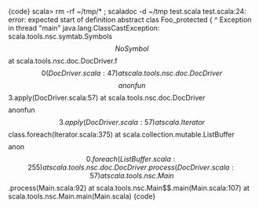 {code}
scala> rm -rf ~/tmp/* ; scaladoc -d ~/tmp test.scala
test.scala:24: error: expected start of definition
abstract clas Foo_protected {
         ^
Exception in thread "main" java.lang.ClassCastException: scala.tools.nsc.symtab.Symbols$$NoSymbol$$
        at scala.tools.nsc.doc.DocDriver.f$$0(DocDriver.scala:47)
        at scala.tools.nsc.doc.DocDriver$$$$anonfun$$3.apply(DocDriver.scala:57)
        at scala.tools.nsc.doc.DocDriver$$$$anonfun$$3.apply(DocDriver.scala:57)
        at scala.Iterator$$class.foreach(Iterator.scala:375)
        at scala.collection.mutable.ListBuffer$$$$anon$$0.foreach(ListBuffer.scala:255)
        at scala.tools.nsc.doc.DocDriver.process(DocDriver.scala:57)
        at scala.tools.nsc.Main$$.process(Main.scala:92)
        at scala.tools.nsc.Main$$.main(Main.scala:107)
        at scala.tools.nsc.Main.main(Main.scala)
{code}

